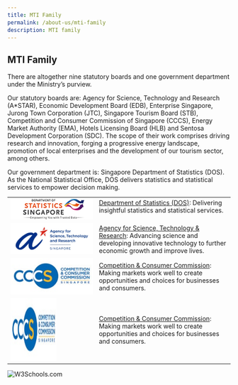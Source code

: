 ```yaml
---
title: MTI Family
permalink: /about-us/mti-family
description: MTI family
---
```

## MTI Family

There are altogether nine statutory boards and one government department under the Ministry’s purview.  
  
Our statutory boards are: Agency for Science, Technology and Research (A\*STAR), Economic Development Board (EDB), Enterprise Singapore, Jurong Town Corporation (JTC), Singapore Tourism Board (STB), Competition and Consumer Commission of Singapore (CCCS), Energy Market Authority (EMA), Hotels Licensing Board (HLB) and Sentosa Development Corporation (SDC). The scope of their work comprises driving research and innovation, forging a progressive energy landscape, promotion of local enterprises and the development of our tourism sector, among others.   
  
Our government department is: Singapore Department of Statistics (DOS). As the National Statistical Office, DOS delivers statistics and statistical services to empower decision making.

|  | |
| -------- | -------- |
| ![DOS Logo](/images/About%20Us/MTI%20Family/MTIFamily%20_DOSLogo.jpg) | [Department of Statistics (DOS)](https://www.singstat.gov.sg/): Delivering insightful statistics and statistical services.</p> |
| ![A-Star Logo](/images/About%20Us/MTI%20Family/MTIFamily%20_AStarLogo.jpg) | [Agency for Science, Technology & Research](http://www.a-star.edu.sg/): Advancing science and developing innovative technology to further economic growth and improve lives. |
| ![CCCS Logo](/images/About%20Us/MTI%20Family/MTIFamily%20_CCCSLogo.jpg) | [Competition & Consumer Commission](http://www.cccs.gov.sg/): Making markets work well to create opportunities and choices for businesses and consumers. |
| <img src="/images/About%20Us/MTI%20Family/MTIFamily%20_CCCSLogo.jpg" alt="CCCS Logo" width="104" height="142"> | [Competition & Consumer Commission](http://www.cccs.gov.sg/): Making markets work well to create opportunities and choices for businesses and consumers. |

<img src="w3schools.jpg" alt="W3Schools.com" width="104" height="142">